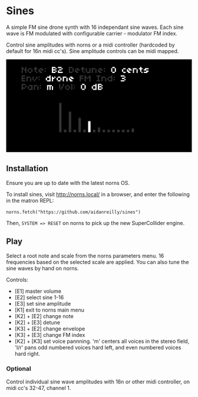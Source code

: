 # Sines

A simple FM sine drone synth with 16 independant sine waves. Each sine wave is FM modulated with configurable carrier - modulator FM index.

Control sine amplitudes with norns or a midi controller (hardcoded by default for 16n midi cc's). Sine amplitude controls can be midi mapped.

![sines](sines.png)

## Installation

Ensure you are up to date with the latest norns OS.

To install sines, visit http://norns.local/ in a browser, and enter the following in the matron REPL:

	norns.fetch("https://github.com/aidanreilly/sines")

Then, `SYSTEM => RESET` on norns to pick up the new SuperCollider engine.

## Play

Select a root note and scale from the norns parameters menu. 16 frequencies based on the selected scale are applied. You can also tune the sine waves by hand on norns.  

Controls:

* [E1] master volume
* [E2] select sine 1-16
* [E3] set sine amplitude
* [K1] exit to norns main menu
* [K2] + [E2] change note
* [K2] + [E3] detune
* [K3] + [E2] change envelope
* [K3] + [E3] change FM index
* [K2] + [K3] set voice pannning. 'm' centers all voices in the stereo field, 'l/r' pans odd numbered voices hard left, and even numbered voices hard right. 

### Optional

Control individual sine wave amplitudes with 16n or other midi controller, on midi cc's 32-47, channel 1.

